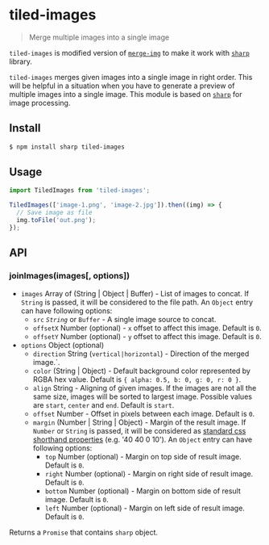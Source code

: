 # tiled-images

> Merge multiple images into a single image

`tiled-images` is modified version of [`merge-img`][merge-img] to make it work with [`sharp`][sharp] library.

`tiled-images` merges given images into a single image in right order. This will be helpful in a situation when you have to generate a preview of multiple images into a single image. This module is based on [`sharp`][sharp] for image processing.



## Install

```bash
$ npm install sharp tiled-images
```


## Usage

```javascript
import TiledImages from 'tiled-images';

TiledImages(['image-1.png', 'image-2.jpg']).then((img) => {
  // Save image as file
  img.toFile('out.png');
});
```

## API

### joinImages(images[, options])

- `images` Array of (String | Object | Buffer) - List of images to concat. If `String` is passed, it will be considered to the file path. An `Object` entry can have following options:
    - `src` _`String`_ or `Buffer` - A single image source to concat.
    - `offsetX` Number (optional) - `x` offset to affect this image. Default is `0`.
    - `offsetY` Number (optional) - `y` offset to affect this image. Default is `0`.
- `options` Object (optional)
    - `direction` String (`vertical|horizontal`) - Direction of the merged image.`.
    - `color` (String | Object) - Default background color represented by RGBA hex value. Default is `{ alpha: 0.5, b: 0, g: 0, r: 0 }`.
    - `align` String - Aligning of given images. If the images are not all the same size, images will be sorted to largest image. Possible values are `start`, `center` and `end`. Default is `start`.
    - `offset` Number - Offset in pixels between each image. Default is `0`.
    - `margin` (Number | String | Object) - Margin of the result image. If `Number` or `String` is passed, it will be considered as [standard css shorthand properties](https://developer.mozilla.org/en-US/docs/Web/CSS/Shorthand_properties) (e.g. '40 40 0 10'). An `Object` entry can have following options:
        - `top` Number (optional) - Margin on top side of result image. Default is `0`.
        - `right` Number (optional) - Margin on right side of result image. Default is `0`.
        - `bottom` Number (optional) - Margin on bottom side of result image. Default is `0`.
        - `left` Number (optional) - Margin on left side of result image. Default is `0`.

Returns a `Promise` that contains `sharp` object.

[sharp]: https://github.com/lovell/sharp
[merge-img]: https://github.com/preco21/merge-img
